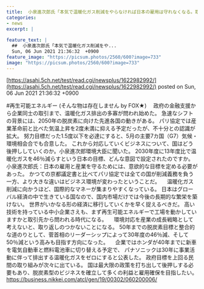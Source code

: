 ```yaml
---
title:  小泉進次郎氏「本気で温暖化ガス削減をやらなければ日本の雇用は守れなくなる。取り返しのつかないことになる」  
categories:
- news
excerpt: |
  
feature_text: |
  ##  小泉進次郎氏「本気で温暖化ガス削減をや...
  Sun, 06 Jun 2021 21:36:32  +0900
feature_image: "https://picsum.photos/2560/600?image=733"
image: "https://picsum.photos/2560/600?image=733"
---
```


[https://asahi.5ch.net/test/read.cgi/newsplus/1622982992/](https://asahi.5ch.net/test/read.cgi/newsplus/1622982992/)
posted on Sun, 06 Jun 2021 21:36:32  +0900

<!--more-->

#再生可能エネルギー (そんな物は存在しません by FOX★) 　政府の金融支援から企業同士の取引まで、温暖化ガス排出の多寡が問われ始めた。 急速なシフトの背景には、2050年の脱炭素に向けた先進各国の動きがある。 パリ協定では産業革命前と比べた気温上昇を2度未満に抑える予定だったが、不十分との認識が拡大。 努力目標だった1.5度以下を必達にすると、5月の主要7カ国（G7）気候・環境相会合でも合意した。 これから対応していくビジネスについて、国はどう後押ししていくのか。小泉進次郎環境大臣に聞いた。 2030年度に13年度比で温暖化ガスを46％減らすという日本の目標、どんな意図で設定されたのですか。 小泉進次郎氏：日本の雇用と産業を守るためには、意欲的な目標を定める必要があった。 かつての京都議定書と比べてパリ協定では全ての国が削減義務を負う一方、より大きな違いはビジネス環境が変わったということだ。 　温暖化ガス削減に向かうほど、国際的なマネーが集まりやすくなっている。 日本はグローバル経済の中で生きている国なので、国内市場だけでは今後の長期的な繁栄を築けない。 世界がいかなる形の経済に移行していくかを早く捉えるべきだ。 高い技術を持っている中小企業さえも、まず再生可能エネルギーで工場を動かしていますかと取引先から問われる時代になる。 　環境対応を産業の成長戦略として考えないと、取り返しのつかないことになる。 50年までの脱炭素目標と整合的な道のりとして、菅首相のリーダーシップによって30年度の46％減、そして50％減という高みも目指す方向になった。 　企業ではホンダが40年までに新車を電気自動車と燃料電池車に切り替える予定で、 パナソニックは30年に事業活動に伴って排出する温暖化ガスをゼロにすると公表した。 政府目標を上回る民間の取り組みが次々に出ている。 国は最大限の政策を打ち出して後押しする必要もあり、脱炭素型のビジネスを確立して多くの利益と雇用確保を目指したい。 https://business.nikkei.com/atcl/gen/19/00302/060200006/
